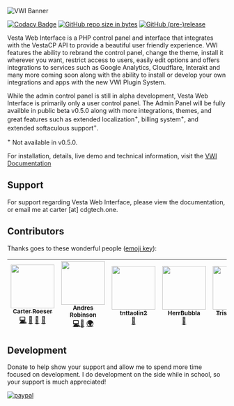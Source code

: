 ![VWI Banner](https://raw.githubusercontent.com/cdgco/VestaWebInterface/master/VWI%20Banner.png)

[![Codacy Badge](https://api.codacy.com/project/badge/Grade/7e9666795d6b4aa1a7838f7af599b720)](https://www.codacy.com/app/carter/VestaWebInterface?utm_source=github.com&amp;utm_medium=referral&amp;utm_content=cdgco/VestaWebInterface&amp;utm_campaign=Badge_Grade)
[![GitHub repo size in bytes](https://img.shields.io/github/repo-size/cdgco/vestawebinterface.svg)](https://github.com/cdgco/VestaWebInterface/releases)
[![GitHub (pre-)release](https://img.shields.io/github/release/cdgco/vestawebinterface/all.svg)](https://github.com/cdgco/VestaWebInterface/releases)
 
Vesta Web Interface is a PHP control panel and interface that integrates with the VestaCP API to provide a beautiful user friendly experience. VWI features the ability to rebrand the control panel, change the theme, install it wherever you want, restrict access to users, easily edit options and offers integrations to services such as Google Analytics, Cloudflare, Interakt and many more coming soon along with the ability to install or develop your own integrations and apps with the new VWI Plugin System.

While the admin control panel is still in alpha development, Vesta Web Interface is primarily only a user control panel. The Admin Panel will be fully availble in public beta v0.5.0 along with more integrations, themes, and great features such as extended localization<sup>+</sup>, billing system<sup>+</sup>, and extended softaculous support<sup>+</sup>.

<sup>+</sup> Not available in v0.5.0.

For installation, details, live demo and technical information, visit the [VWI Documentation](http://cdgtech.one/vwi)

## Support

For support regarding Vesta Web Interface, please view the documentation, or email me at carter [at] cdgtech.one.

## Contributors
Thanks goes to these wonderful people ([emoji key](https://github.com/kentcdodds/all-contributors#emoji-key)):
<!-- ALL-CONTRIBUTORS-LIST:START - Do not remove or modify this section -->
<!-- prettier-ignore -->
| [<img src="https://github.com/cdgco.png" width="100px;"/><br /><sub><b>Carter Roeser</b></sub>](https://github.com/cdgco)<br /> [💻](https://github.com/cdgco/VestaWebInterface/commits?author=cdgco "Code") [💬](#questions-cdgco "Answering Questions") [📖](#docs-cdgco "Documentation") [👀](#review-cdgco "Reviewed Pull Requests") | [<img src="https://github.com/andresrobinson.png" width="100px;"/><br /><sub><b>Andres Robinson</b></sub>](https://github.com/andresrobinson)<br />[💻](https://github.com/cdgco/VestaWebInterface/commits?author=andresrobinson "Code")[🤔](#ideas-andresrobinson "Ideas & Planning") [🌍](#translation-andresrobinson "Translation") | [<img src="https://github.com/tnttaolin2.png" width="100px;"/><br /><sub><b>tnttaolin2</b></sub>](https://github.com/tnttaolin2)<br />[🐛](https://github.com/cdgco/VestaWebInterface/issues?q=author%3Atnttaolin2 "Bug Reports") | [<img src="https://github.com/HerrBubbla.png" width="100px;"/><br /><sub><b>HerrBubbla</b></sub>](https://github.com/HerrBubbla)<br />[🤔](#ideas-HerrBubbla "Ideas & Planning") | [<img src="https://github.com/TristianK3604.png" width="100px;"/><br /><sub><b>Tristian Kelly</b></sub>](https://github.com/TristianK3604)<br />[🤔](#ideas-TristianK3604 "Ideas & Planning") | [<img src="https://github.com/vstock28021.png" width="100px;"/><br /><sub><b>vstock28021</b></sub>](https://github.com/vstock28021)<br />[🤔](#ideas-vstock28021 "Ideas & Planning") |
| :---: | :---: | :---: | :---: | :---: | :---: |
<!-- ALL-CONTRIBUTORS-LIST:END -->

## Development

Donate to help show your support and allow me to spend more time focused on development.
I do development on the side while in school, so your support is much appreciated!

[![paypal](https://www.paypalobjects.com/en_US/i/btn/btn_donateCC_LG.gif)](http://paypal.me/CJREvents)
